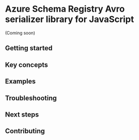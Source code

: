 # Azure Schema Registry Avro serializer library for JavaScript

(Coming soon)

## Getting started

## Key concepts

## Examples

## Troubleshooting

## Next steps

## Contributing

